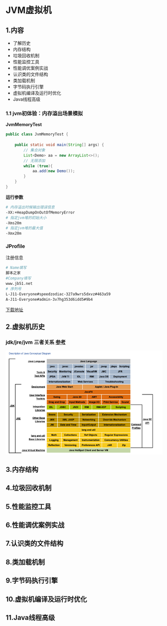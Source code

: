 # JVM虚拟机

## 1.内容

* 了解历史
* 内存结构
* 垃圾回收机制
* 性能监控工具
* 性能调优案例实战
* 认识类的文件结构
* 类加载机制
* 字节码执行引擎
* 虚拟机编译及运行时优化
* Java线程高级

### 1.1 jvm初体验：内存溢出场景模拟

**JvmMemoryTest**

```java
public class JvmMemoryTest {

    public static void main(String[] args) {
        // 集合对象
        List<Demo> aa = new ArrayList<>();
        // 无限添加
        while (true){
            aa.add(new Demo());
        }
    }
}
```

**运行参数**

```bash
# 内存溢出时候输出错误信息
-XX:+HeapDumpOnOutOfMemoryError 
# 指定jvm堆的初始大小
-Xms20m 
# 指定jvm堆的最大值
-Xmx20m
```

### JProfile

注册信息

```bash
# Name填写
脚本之家
#Company填写 
www.jb51.net
# 序列号
L-J11-Everyone#speedzodiac-327a9wrs5dxvz#463a59
A-J11-Everyone#admin-3v7hg353d6idd5#9b4
```

[下载地址](http://fenghuoyunji.jb51.net:81/201903/tools/jprofiler_macos_11_jb51.dmg)

## 2.虚拟机历史

### jdk/jre/jvm 三者关系 [参考](https://docs.oracle.com/javase/8/docs/)

![image-20200613174822245](jvm%E8%99%9A%E6%8B%9F%E6%9C%BA.assets/image-20200613174822245.png)



## 3.内存结构

## 4.垃圾回收机制

## 5.性能监控工具

## 6.性能调优案例实战

## 7.认识类的文件结构

## 8.类加载机制

## 9.字节码执行引擎

## 10.虚拟机编译及运行时优化

## 11.Java线程高级

